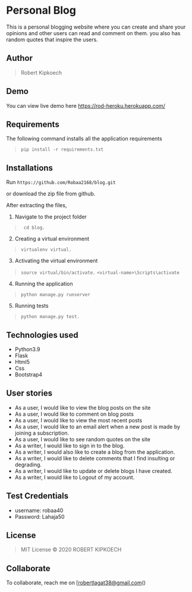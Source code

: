 # Personal Blog
This is a personal blogging website where you can create and share your opinions and other users can read and comment on them. you also has random quotes that inspire the users. 

## Author
> Robert Kipkoech


## Demo
You can view live demo here https://rod-heroku.herokuapp.com/


## Requirements

The following command installs all the application requirements
>``pip install -r requirements.txt``


## Installations

Run 
``https://github.com/Robaa2168/blog.git``

or download the zip file from github.

After extracting the files, 

1. Navigate to the project folder
>`` cd blog.`` 

2. Creating a virtual environment
>``virtualenv virtual.``

3. Activating the virtual environment
>``source virtual/bin/activate.``
>``<virtual-name>\Scripts\activate``
 
4. Running the application
>``python manage.py runserver``

5. Running tests

 > ``python manage.py test.``


## Technologies used
* Python3.9
* Flask
* Html5
* Css
* Bootstrap4


## User stories
* As a user, I would like to view the blog posts on the site
* As a user, I would like to comment on blog posts
* As a user, I would like to view the most recent posts
* As a user, I would like to an email alert when a new post is made by joining a subscription.
* As a user, I would like to see random quotes on the site
* As a writer, I would like to sign in to the blog.
* As a writer, I would also like to create a blog from the application.
* As a writer, I would like to delete comments that I find insulting or degrading.
* As a writer, I would like to update or delete blogs I have created.
* As a writer, I would like to Logout of my account.

## Test Credentials
* username: robaa40
* Password: Lahaja50

## License
> MIT License &copy; 2020 ROBERT KIPKOECH

## Collaborate
To collaborate, reach me on [robertlagat38@gmail.com()
